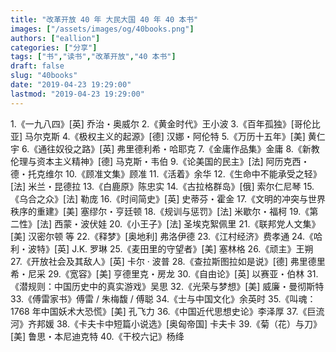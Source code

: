 ```yaml
---
title: "改革开放 40 年 大民大国 40 年 40 本书"
images: ["/assets/images/og/40books.png"]
authors: ["eallion"]
categories: ["分享"]
tags: ["书","读书","改革开放","40 本书"]
draft: false
slug: "40books"
date: "2019-04-23 19:29:00"
lastmod: "2019-04-23 19:29:00"
---
```


1.《一九八四》[英] 乔治・奥威尔
2.《黄金时代》王小波
3.《百年孤独》[哥伦比亚] 马尔克斯
4.《极权主义的起源》[德] 汉娜・阿伦特
5.《万历十五年》[美] 黄仁宇
6.《通往奴役之路》[英] 弗里德利希・哈耶克
7.《金庸作品集》金庸
8.《新教伦理与资本主义精神》[德] 马克斯・韦伯
9.《论美国的民主》[法] 阿历克西・德・托克维尔
10.《顾准文集》顾准
11.《活着》余华
12.《生命中不能承受之轻》[法] 米兰・昆德拉
13.《白鹿原》陈忠实
14.《古拉格群岛》[俄] 索尔仁尼琴
15.《乌合之众》[法] 勒庞
16.《时间简史》[英] 史蒂芬・霍金
17.《文明的冲突与世界秩序的重建》[美] 塞缪尔・亨廷顿
18.《规训与惩罚》[法] 米歇尔・福柯
19.《第二性》[法] 西蒙・波伏娃
20.《小王子》[法] 圣埃克絮佩里
21.《联邦党人文集》[美] 汉密尔顿 等
22.《释梦》[奥地利] 弗洛伊德
23.《江村经济》费孝通
24.《哈利・波特》[英] J.K. 罗琳
25.《麦田里的守望者》[美] 塞林格
26.《顽主》王朔
27.《开放社会及其敌人》[英] 卡尔 · 波普
28.《查拉斯图拉如是说》[德] 弗里德里希・尼采
29.《宽容》[美] 亨德里克・房龙
30.《自由论》[英] 以赛亚・伯林
31.《潜规则：中国历史中的真实游戏》吴思
32.《光荣与梦想》[美] 威廉・曼彻斯特
33.《傅雷家书》傅雷 / 朱梅馥 / 傅聪
34.《士与中国文化》余英时
35.《叫魂：1768 年中国妖术大恐慌》[美] 孔飞力
36.《中国近代思想史论》李泽厚
37.《巨流河》齐邦媛
38.《卡夫卡中短篇小说选》[奥匈帝国] 卡夫卡
39.《菊（花）与刀》[美] 鲁思・本尼迪克特
40.《干校六记》杨绛
